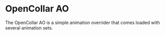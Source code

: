 # OpenCollar AO
The OpenCollar AO is a simple animation overrider that comes loaded with several animation sets. 

